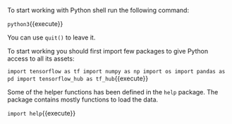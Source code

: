 To start working with Python shell run the following command:

`python3`{{execute}}

You can use `quit()` to leave it.

To start working you should first import few packages to give Python access to all its assets:

`import tensorflow as tf
import numpy as np
import os
import pandas as pd
import tensorflow_hub as tf_hub`{{execute}}

Some of the helper functions has been defined in the `help` package. The package contains mostly functions to load the data.

`import help`{{execute}}

